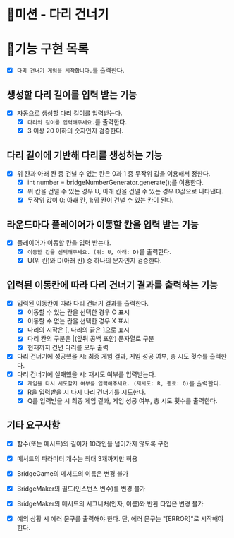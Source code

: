 # 🚀미션 - 다리 건너기

# 📝기능 구현 목록

- [x] `다리 건너기 게임을 시작합니다.`를 출력한다.

## 생성할 다리 길이를 입력 받는 기능

- [x] 자동으로 생성할 다리 길이를 입력받는다.
    - [x] `다리의 길이를 입력해주세요.`를 출력한다.
    - [x] 3 이상 20 이하의 숫자인지 검증한다.

## 다리 길이에 기반해 다리를 생성하는 기능

- [x] 위 칸과 아래 칸 중 건널 수 있는 칸은 0과 1 중 무작위 값을 이용해서 정한다.
    - [x] int number = bridgeNumberGenerator.generate();를 이용한다.
    - [x] 위 칸을 건널 수 있는 경우 U, 아래 칸을 건널 수 있는 경우 D값으로 나타낸다.
    - [x] 무작위 값이 0: 아래 칸, 1:위 칸이 건널 수 있는 칸이 된다.

## 라운드마다 플레이어가 이동할 칸을 입력 받는 기능

- [x] 플레이어가 이동할 칸을 입력 받는다.
    - [x] `이동할 칸을 선택해주세요. (위: U, 아래: D)`를 출력한다.
    - [x] U(위 칸)와 D(아래 칸) 중 하나의 문자인지 검증한다.

## 입력된 이동칸에 따라 다리 건너기 결과를 출력하는 기능

- [x] 입력된 이동칸에 따라 다리 건너기 결과를 출력한다.
    - [x] 이동할 수 있는 칸을 선택한 경우 O 표시
    - [x] 이동할 수 없는 칸을 선택한 경우 X 표시
    - [x] 다리의 시작은 [, 다리의 끝은 ]으로 표시
    - [x] 다리 칸의 구분은 |(앞뒤 공백 포함) 문자열로 구분
    - [x] 현재까지 건넌 다리를 모두 출력

- [x] 다리 건너기에 성공했을 시: 최종 게임 결과, 게임 성공 여부, 총 시도 횟수를 출력한다.
- [x] 다리 건너기에 실패했을 시: 재시도 여부를 입력받는다.
    - [x] `게임을 다시 시도할지 여부를 입력해주세요. (재시도: R, 종료: Q)`를 출력한다.
    - [x] R을 입력받을 시 다시 다리 건너기를 시도한다.
    - [x] Q를 입력받을 시 최종 게임 결과, 게임 성공 여부, 총 시도 횟수를 출력한다.

## 기타 요구사항

- [x] 함수(또는 메서드)의 길이가 10라인을 넘어가지 않도록 구현
- [x] 메서드의 파라미터 개수는 최대 3개까지만 허용
- [x] BridgeGame의 메서드의 이름은 변경 불가
- [x] BridgeMaker의 필드(인스턴스 변수)를 변경 불가
- [x] BridgeMaker의 메서드의 시그니처(인자, 이름)와 반환 타입은 변경 불가
- [x] 예외 상황 시 에러 문구를 출력해야 한다. 단, 에러 문구는 "[ERROR]"로 시작해야 한다.

  